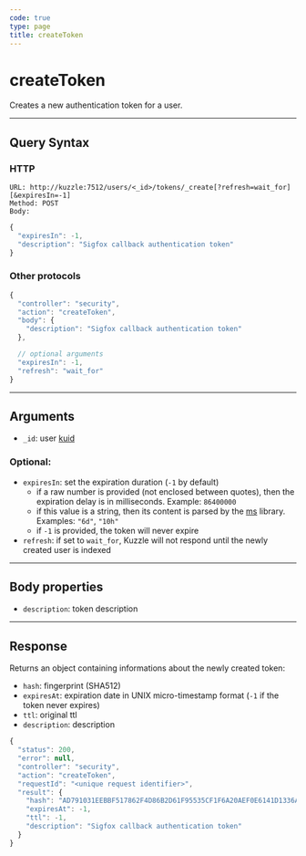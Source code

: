 ```yaml
---
code: true
type: page
title: createToken
---
```


# createToken

Creates a new authentication token for a user. 

---

## Query Syntax

### HTTP

```http
URL: http://kuzzle:7512/users/<_id>/tokens/_create[?refresh=wait_for][&expiresIn=-1]
Method: POST
Body:
```

```js
{
  "expiresIn": -1,
  "description": "Sigfox callback authentication token"
}
```

### Other protocols

```js
{
  "controller": "security",
  "action": "createToken",
  "body": {
    "description": "Sigfox callback authentication token"
  },

  // optional arguments
  "expiresIn": -1,
  "refresh": "wait_for"
}
```

---

## Arguments

- `_id`: user [kuid](/core/2/guides/kuzzle-depth/authentication#the-kuzzle-user-identifier)

### Optional:

- `expiresIn`: set the expiration duration (`-1` by default)
  - if a raw number is provided (not enclosed between quotes), then the expiration delay is in milliseconds. Example: `86400000`
  - if this value is a string, then its content is parsed by the [ms](https://www.npmjs.com/package/ms) library. Examples: `"6d"`, `"10h"`
  - if `-1` is provided, the token will never expire
- `refresh`: if set to `wait_for`, Kuzzle will not respond until the newly created user is indexed

---

## Body properties

- `description`: token description

---

## Response

Returns an object containing informations about the newly created token:

- `hash`: fingerprint (SHA512)
- `expiresAt`: expiration date in UNIX micro-timestamp format (`-1` if the token never expires)
- `ttl`: original ttl
- `description`: description

```js
{
  "status": 200,
  "error": null,
  "controller": "security",
  "action": "createToken",
  "requestId": "<unique request identifier>",
  "result": {
    "hash": "AD791031EEBBF517862F4D86B2D61F95535CF1F6A20AEF0E6141D1336AB4EA79",
    "expiresAt": -1,
    "ttl": -1,
    "description": "Sigfox callback authentication token"
  }
}
```
